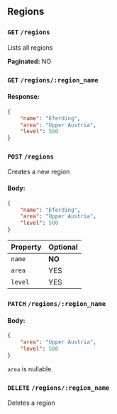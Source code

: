 ## Regions

### `GET` `/regions`
Lists all regions

__Paginated:__ NO


### `GET` `/regions/:region_name`

#### Response:
```json
{
	"name": "Eferding",
	"area": "Upper Austria",
	"level": 500
}
```


### `POST` `/regions`
Creates a new region

#### Body:
```json
{
	"name": "Eferding",
	"area": "Upper Austria",
	"level": 500
}
```

| Property | Optional |
|-|-|
| `name` | __NO__ |
| `area` | YES |
| `level` | YES |


### `PATCH` `/regions/:region_name`

#### Body:
```json
{
	"area": "Upper Austria",
	"level": 500
}
```

`area` is nullable.


### `DELETE` `/regions/:region_name`
Deletes a region